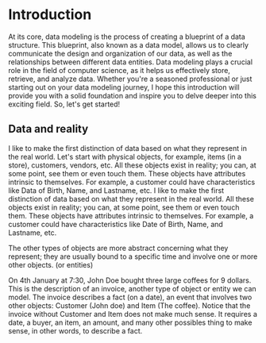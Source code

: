 # Introduction
 At its core, data modeling is the process of creating a blueprint of a data structure. This blueprint, also known as a data model, allows us to clearly communicate the design and organization of our data, as well as the relationships between different data entities. Data modeling plays a crucial role in the field of computer science, as it helps us effectively store, retrieve, and analyze data. Whether you're a seasoned professional or just starting out on your data modeling journey, I hope this introduction will provide you with a solid foundation and inspire you to delve deeper into this exciting field. So, let's get started!
## Data and reality
I like to make the first distinction of data based on what they represent in the real world. Let's start with physical objects, for example, items (in a store), customers, vendors, etc. 
All these objects exist in reality; you can, at some point, see them or even touch them. These objects have attributes intrinsic to themselves. For example, a customer could have characteristics like Data of Birth, Name, and Lastname, etc. I like to make the first distinction of data based on what they represent in the real world. 
All these objects exist in reality; you can, at some point, see them or even touch them. These objects have attributes intrinsic to themselves. For example, a customer could have characteristics like Date of Birth, Name, and Lastname, etc. 

The other types of objects are more abstract concerning what they represent; they are usually bound to a specific time and involve one or more other objects. (or entities) 

On 4th January at 7:30, John Doe bought three large coffees for 9 dollars. This is the description of an invoice, another type of object or entity we can model. The invoice describes a fact (on a date), an event that involves two other objects: Customer (John doe) and Item (The coffee). Notice that the invoice without  Customer and Item does not make much sense. It requires a date, a buyer, an item, an amount, and many other possibles thing to make sense, in other words, to describe a fact. 
